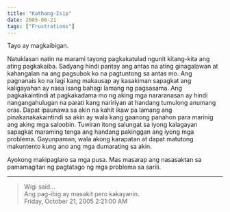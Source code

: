 ```yaml
---
title: "Kathang-Isip"
date: 2005-06-21
tags: ["Frustrations"]
---
```


Tayo ay magkaibigan.

Natuklasan natin na marami tayong pagkakatulad ngunit kitang-kita ang ating pagkakaiba. Sadyang hindi pantay ang antas na ating ginagalawan at kahangalan na ang pagsubok ko na pagtuntong sa antas mo. Ang pagnanais ko na lagi kang makausap ay kasakiman sapagkat ang kaligayahan ay nasa isang bahagi lamang ng pagsasama. Ang pagkakaintindi at pagkakadama mo ng aking mga nararanasan ay hindi nangangahulugan na parati kang naririyan at handang tumulong anumang oras. Dapat ipaunawa sa akin na kahit ikaw pa lamang ang pinakanakakaintindi sa akin ay wala kang gaanong panahon para marinig ang aking mga saloobin. Tuwiran itong salungat sa iyong kalagayan sapagkat maraming tenga ang handang pakinggan ang iyong mga problema. Gayunpaman, wala akong karapatan at dapat matutong makuntento kung ano ang mga dumarating sa akin.

Ayokong makipaglaro sa mga pusa. Mas masarap ang nasasaktan sa pamamagitan ng pagtatago ng mga problema sa sarili.

---

> Wigi said...  
> Ang pag-ibig ay masakit pero kakayanin.  
> Friday, October 21, 2005 2:21:00 AM 